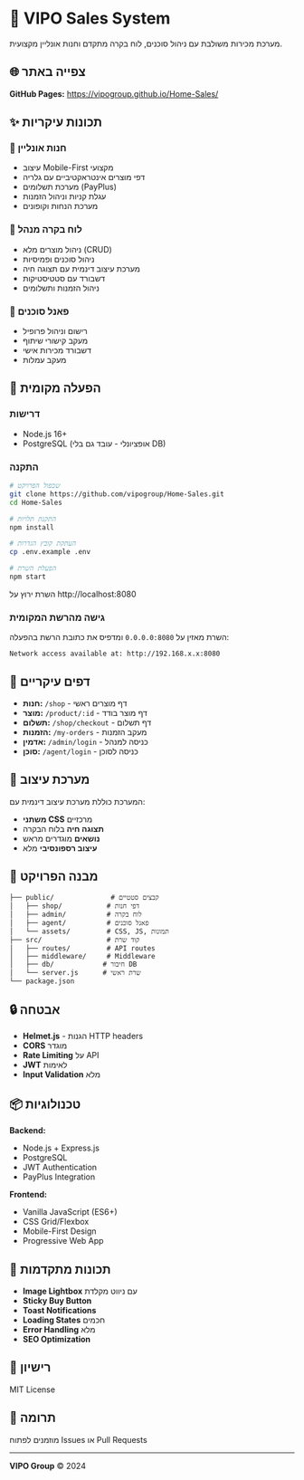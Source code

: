 # 🏪 VIPO Sales System

מערכת מכירות משולבת עם ניהול סוכנים, לוח בקרה מתקדם וחנות אונליין מקצועית.

## 🌐 צפייה באתר

**GitHub Pages:** https://vipogroup.github.io/Home-Sales/

## ✨ תכונות עיקריות

### 🛒 חנות אונליין
- עיצוב Mobile-First מקצועי 
- דפי מוצרים אינטראקטיביים עם גלריה
- מערכת תשלומים (PayPlus)
- עגלת קניות וניהול הזמנות
- מערכת הנחות וקופונים

### 👑 לוח בקרה מנהל
- ניהול מוצרים מלא (CRUD)
- ניהול סוכנים ופמיסיות
- מערכת עיצוב דינמית עם תצוגה חיה
- דשבורד עם סטטיסטיקות
- ניהול הזמנות ותשלומים

### 🤝 פאנל סוכנים
- רישום וניהול פרופיל
- מעקב קישורי שיתוף
- דשבורד מכירות אישי
- מעקב עמלות

## 🚀 הפעלה מקומית

### דרישות
- Node.js 16+
- PostgreSQL (אופציונלי - עובד גם בלי DB)

### התקנה
```bash
# שכפול הפרויקט
git clone https://github.com/vipogroup/Home-Sales.git
cd Home-Sales

# התקנת תלויות
npm install

# העתקת קובץ הגדרות
cp .env.example .env

# הפעלת השרת
npm start
```

השרת ירוץ על http://localhost:8080

### גישה מהרשת המקומית
השרת מאזין על `0.0.0.0:8080` ומדפיס את כתובת הרשת בהפעלה:
```
Network access available at: http://192.168.x.x:8080
```

## 📱 דפים עיקריים

- **חנות:** `/shop` - דף מוצרים ראשי
- **מוצר:** `/product/:id` - דף מוצר בודד
- **תשלום:** `/shop/checkout` - דף תשלום
- **הזמנות:** `/my-orders` - מעקב הזמנות
- **אדמין:** `/admin/login` - כניסה למנהל
- **סוכן:** `/agent/login` - כניסה לסוכן

## 🎨 מערכת עיצוב

המערכת כוללת מערכת עיצוב דינמית עם:
- **משתני CSS** מרכזיים
- **תצוגה חיה** בלוח הבקרה
- **נושאים** מוגדרים מראש
- **עיצוב רספונסיבי** מלא

## 🔧 מבנה הפרויקט

```
├── public/              # קבצים סטטיים
│   ├── shop/           # דפי חנות
│   ├── admin/          # לוח בקרה
│   ├── agent/          # פאנל סוכנים
│   └── assets/         # CSS, JS, תמונות
├── src/                # קוד שרת
│   ├── routes/         # API routes
│   ├── middleware/     # Middleware
│   ├── db/            # חיבור DB
│   └── server.js      # שרת ראשי
└── package.json
```

## 🔒 אבטחה

- **Helmet.js** - הגנות HTTP headers
- **CORS** מוגדר
- **Rate Limiting** על API
- **JWT** לאימות
- **Input Validation** מלא

## 📦 טכנולוגיות

**Backend:**
- Node.js + Express.js
- PostgreSQL
- JWT Authentication
- PayPlus Integration

**Frontend:**
- Vanilla JavaScript (ES6+)
- CSS Grid/Flexbox
- Mobile-First Design
- Progressive Web App

## 🌟 תכונות מתקדמות

- **Image Lightbox** עם ניווט מקלדת
- **Sticky Buy Button** 
- **Toast Notifications**
- **Loading States** חכמים
- **Error Handling** מלא
- **SEO Optimization**

## 📄 רישיון

MIT License

## 🤝 תרומה

מוזמנים לפתוח Issues או Pull Requests

---

**VIPO Group** © 2024

